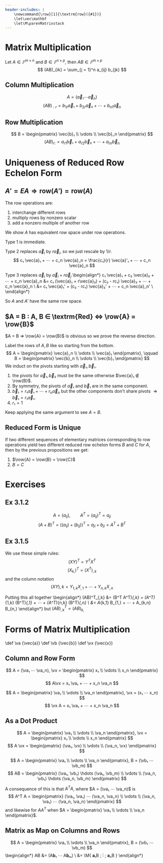 ```yaml
---
header-includes: |
    \newcommand{\row}[1]{\textrm{row}({#1})}
    \let\vec\mathbf
    \let\M\parenMatrixstack
---
```



# Matrix Multiplication

Let $A ∈ 𝔽^{m×n}$ and $B ∈ 𝔽^{n×p}$, then $AB ∈ 𝔽^{m×p}$
$$ (AB)_{ik} = \sum_{j = 1}^n a_{ij} b_{jk} $$

## Column Multiplication

$$ A = (\vec{a}₁ ⋯ \vec{a}_n) $$
$$ (AB)_{:r} = b_{1r}\vec{a}₁ + b_{2r}\vec{a}₂ + ⋯ + b_{n1}\vec{a}_n $$

## Row Multiplication

$$ B = \begin{pmatrix}
\vec{b}₁ \\
\vdots \\
\vec{b}_n
\end{pmatrix} $$
$$ (AB)_{r:} = a_{r1}\vec{b}₁ + a_{r2}\vec{b}₂ + ⋯ + a_{rn}\vec{b}_n $$

# Uniqueness of Reduced Row Echelon Form

## $A' = EA ⇒ \textrm{row}(A') = \textrm{row}(A)$

The row operations are:

1. interchange different rows
2. multiply rows by nonzero scalar
3. add a nonzero multiple of another row

We show $A$ has equivalent row space under row operations.

Type 1 is immediate.

Type 2 replaces $\vec{a}_i$ by $r\vec{a}_i$, so we just rescale by $1/r$.
$$ c₁ \vec{a}₁ + ⋯ + c_n \vec{a}_n = \frac{c₁}{r} \vec{a}'₁ + ⋯ + c_n \vec{a}_n $$

Type 3 replaces $\vec{a}_i$ by $\vec{a}_i + r \vec{a}_j$
\begin{align*}
c₁ \vec{a}₁ + c₂ \vec{a}₂ + ⋯ + c_n \vec{a}_n &= c₁ (\vec{a}₁ + r\vec{a}₂) + (c₂ - rc₁) \vec{a}₂ + ⋯ + c_n \vec{a}_n \\
    &= c₁ \vec{a}₁' + (c₂ - rc₁) \vec{a}₂' + ⋯ + c_n \vec{a}_n' \\
\end{align*}

So $A$ and $A'$ have the same row space.

## $A = B : A, B ∈ \textrm{Red} ⇔ \row{A} = \row{B}$

$A = B ⇒ \row{A} = \row{B}$ is obvious so we prove the reverse direction.

Label the rows of $A, B$ like so starting from the bottom.
$$ A = \begin{pmatrix}
\vec{a}_n \\
\vdots \\
\vec{a}₁
\end{pmatrix},
\qquad
B = \begin{pmatrix}
\vec{b}_n \\
\vdots \\
\vec{b}₁
\end{pmatrix} $$
We induct on the pivots starting with $\vec{a}₁, \vec{b}₁$.

1. the pivots for $\vec{a}₁, \vec{b}₂$ must be the same otherwise
   $\vec{a}₁ ∉ \row{B}$.
2. By symmetry, the pivots of $\vec{a}₁$ and $\vec{b}₁$ are in the
   same component.
3. $\vec{b}₁ = r₁\vec{a}₁ + ⋯ + r_n\vec{a}_n$ but the other components
   don't share pivots $⇒ \vec{b}₁ = r₁\vec{a}₁$.
4. $r₁ = 1$

Keep applying the same argument to see $A = B$.

## Reduced Form is Unique

If two different sequences of elementary matrices corresponding to row operations
yield two different reduced row echelon forms $B$ and $C$ for $A$, then by the previous
propositions we get:

1. $\row{A} = \row{B} = \row{C}$
2. $B = C$

# Exercises

## Ex 3.1.2

$$ A = (a_{ij}), \qquad A^T = (a_{ij})^T = a_{ji} $$
$$ (A + B)^T = ((a_{ij}) + (b_{ij}))^T = a_{ji} + b_{ji} = A^T + B^T $$

## Ex 3.1.5

We use these simple rules:
$$ (XY)^T = Y^T X^T $$
$$ (X_{k,})^T = (X^T)_{,k} $$
and the column notation
$$ (XY){,k} = Y_{1,k} X_{,1} + ⋯ + Y_{n,k} X_{,n} $$

Putting this all together
\begin{align*}
(AB)^T_{,k} &= (B^T A^T)_{,k} = (A^T)_{1,k} (B^T)_{,1} + ⋯ + (A^T)_{n,k} (B^T)_{,n} \\
            &= A_{k,1} B_{1,} + ⋯ + A_{k,n} B_{n,}
\end{align*}
but $(AB)^T_{,k} = (AB)_{k,}$

# Forms of Matrix Multiplication

\def \va {\vec{a}}
\def \vb {\vec{b}}
\def \vx {\vec{x}}

## Column and Row Form

$$ A = (\va₁ ⋯ \va_n), \vx = \begin{pmatrix} x₁ \\ \vdots \\ x_n \end{pmatrix} $$
$$ A\vx = x₁ \va₁ + ⋯ + x_n \va_n $$

$$ A = \begin{pmatrix} \va₁ \\ \vdots \\ \va_n \end{pmatrix}, \vx = (x₁ ⋯ x_n) $$
$$ \vx A = x₁ \va₁ + ⋯ + x_n \va_n $$

## As a Dot Product

$$ A = \begin{pmatrix} \va₁ \\ \vdots \\ \va_n \end{pmatrix},
\vx = \begin{pmatrix} x₁ \\ \vdots \\ x_n \end{pmatrix} $$
$$ A \vx = \begin{pmatrix} ⟨\va₁, \vx⟩ \\ \vdots \\ ⟨\va_n, \vx⟩ \end{pmatrix} $$

$$ A = \begin{pmatrix} \va₁ \\ \vdots \\ \va_n \end{pmatrix},
B = (\vb₁ ⋯ \vb_m) $$
$$ AB = \begin{pmatrix}
⟨\va₁, \vb₁⟩ \hdots ⟨\va₁, \vb_m⟩ \\
\vdots \\
⟨\va_n, \vb₁⟩ \hdots ⟨\va_n, \vb_m⟩
\end{pmatrix} $$

A consequence of this is that $A^T A$, where $A = (\va₁ ⋯ \va_n)$ is
$$ A^T A = \begin{pmatrix}
⟨\va₁, \va₁⟩ ⋯ ⟨\va_n, \va_n⟩ \\
\vdots \\
⟨\va_n, \va₁⟩ ⋯ ⟨\va_n, \va_n⟩
\end{pmatrix} $$
and likewise for $A A^T$ when $A = \begin{pmatrix} \va₁ \\ \vdots \\ \va_n \end{pmatrix}$.

## Matrix as Map on Columns and Rows

$$ A = \begin{pmatrix} \va₁ \\ \vdots \\ \va_n \end{pmatrix},
B = (\vb₁ ⋯ \vb_m) $$
\begin{align*}
AB &= (A𝐛₁ ⋯ A𝐛ₘ) \\
   &= \M{
        𝐚₁B  ;
        ⋮    ;
        𝐚ₙB
    }
\end{align*}

